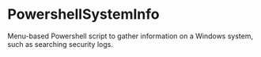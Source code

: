 # PowershellSystemInfo
Menu-based Powershell script to gather information on a Windows system, such as searching security logs.
